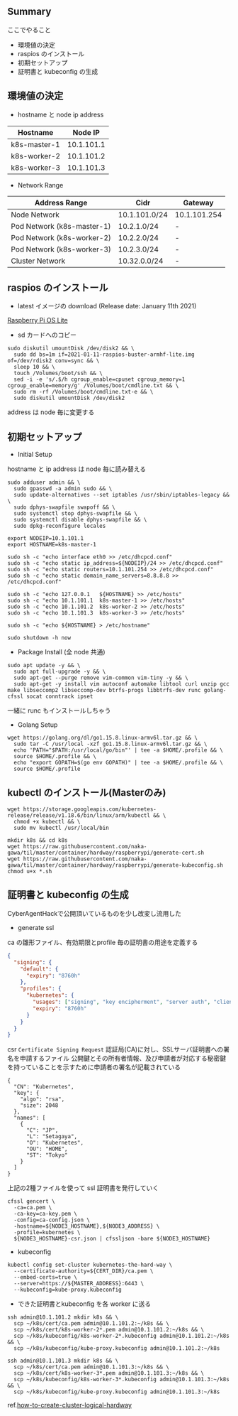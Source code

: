 ## Summary

ここでやること

- 環境値の決定
- raspios のインストール
- 初期セットアップ
- 証明書と kubeconfig の生成

## 環境値の決定
- hostname と node ip address

| Hostname | Node IP |
| ---- | ---- |
|  k8s-master-1  |  10.1.101.1  |
|  k8s-worker-2  |  10.1.101.2  |
|  k8s-worker-3  |  10.1.101.3  |

- Network Range

| Address Range | Cidr | Gateway |
| ---- | ---- | ---- |
| Node Network | 10.1.101.0/24 | 10.1.101.254 |
| Pod Network (k8s-master-1) | 10.2.1.0/24 | - |
| Pod Network (k8s-worker-2) | 10.2.2.0/24 | - |
| Pod Network (k8s-worker-3) | 10.2.3.0/24 | - |
| Cluster Network | 10.32.0.0/24 | - |

## raspios のインストール
- latest イメージの download (Release date: January 11th 2021)

[Raspberry Pi OS Lite](https://downloads.raspberrypi.org/raspios_lite_armhf/images/raspios_lite_armhf-2021-01-12/2021-01-11-raspios-buster-armhf-lite.zip)

- sd カードへのコピー

```
sudo diskutil umountDisk /dev/disk2 && \
  sudo dd bs=1m if=2021-01-11-raspios-buster-armhf-lite.img of=/dev/rdisk2 conv=sync && \
  sleep 10 && \
  touch /Volumes/boot/ssh && \
  sed -i -e 's/.$/h cgroup_enable=cpuset cgroup_memory=1 cgroup_enable=memory/g' /Volumes/boot/cmdline.txt && \
  sudo rm -rf /Volumes/boot/cmdline.txt-e && \
  sudo diskutil umountDisk /dev/disk2
```

address は node 毎に変更する

## 初期セットアップ

- Initial Setup

hostname と ip address は node 毎に読み替える

```
sudo adduser admin && \
  sudo gpasswd -a admin sudo && \
  sudo update-alternatives --set iptables /usr/sbin/iptables-legacy && \
  sudo dphys-swapfile swapoff && \
  sudo systemctl stop dphys-swapfile && \
  sudo systemctl disable dphys-swapfile && \
  sudo dpkg-reconfigure locales

export NODEIP=10.1.101.1
export HOSTNAME=k8s-master-1

sudo sh -c "echo interface eth0 >> /etc/dhcpcd.conf"
sudo sh -c "echo static ip_address=${NODEIP}/24 >> /etc/dhcpcd.conf"
sudo sh -c "echo static routers=10.1.101.254 >> /etc/dhcpcd.conf"
sudo sh -c "echo static domain_name_servers=8.8.8.8 >> /etc/dhcpcd.conf"

sudo sh -c "echo 127.0.0.1   ${HOSTNAME} >> /etc/hosts"
sudo sh -c "echo 10.1.101.1  k8s-master-1 >> /etc/hosts"
sudo sh -c "echo 10.1.101.2  k8s-worker-2 >> /etc/hosts"
sudo sh -c "echo 10.1.101.3  k8s-worker-3 >> /etc/hosts"

sudo sh -c "echo ${HOSTNAME} > /etc/hostname"

sudo shutdown -h now
```

- Package Install (全 node 共通)

```
sudo apt update -y && \
  sudo apt full-upgrade -y && \
  sudo apt-get --purge remove vim-common vim-tiny -y && \
  sudo apt-get -y install vim autoconf automake libtool curl unzip gcc make libseccomp2 libseccomp-dev btrfs-progs libbtrfs-dev runc golang-cfssl socat conntrack ipset
```

一緒に runc もインストールしちゃう

- Golang Setup

```
wget https://golang.org/dl/go1.15.8.linux-armv6l.tar.gz && \
  sudo tar -C /usr/local -xzf go1.15.8.linux-armv6l.tar.gz && \
  echo 'PATH="$PATH:/usr/local/go/bin"' | tee -a $HOME/.profile && \
  source $HOME/.profile && \
  echo "export GOPATH=$(go env GOPATH)" | tee -a $HOME/.profile && \
  source $HOME/.profile
```

## kubectl のインストール(Masterのみ)

```
wget https://storage.googleapis.com/kubernetes-release/release/v1.18.6/bin/linux/arm/kubectl && \
  chmod +x kubectl && \
  sudo mv kubectl /usr/local/bin

mkdir k8s && cd k8s
wget https://raw.githubusercontent.com/naka-gawa/til/master/container/hardway/raspberrypi/generate-cert.sh
wget https://raw.githubusercontent.com/naka-gawa/til/master/container/hardway/raspberrypi/generate-kubeconfig.sh
chmod u+x *.sh
```

## 証明書と kubeconfig の生成
CyberAgentHackで公開頂いているものを少し改変し流用した

- generate ssl

ca の雛形ファイル、有効期限とprofile 毎の証明書の用途を定義する
```ca-config.json
{
  "signing": {
    "default": {
      "expiry": "8760h"
    },
    "profiles": {
      "kubernetes": {
        "usages": ["signing", "key encipherment", "server auth", "client auth"],
        "expiry": "8760h"
      }
    }
  }
}
```

csr `Certificate Signing Request` 認証局(CA)に対し、SSLサーバ証明書への署名を申請するファイル
公開鍵とその所有者情報、及び申請者が対応する秘密鍵を持っていることを示すために申請者の署名が記載されている
```
{
  "CN": "Kubernetes",
  "key": {
    "algo": "rsa",
    "size": 2048
  },
  "names": [
    {
      "C": "JP",
      "L": "Setagaya",
      "O": "Kubernetes",
      "OU": "HOME",
      "ST": "Tokyo"
    }
  ]
}
```

上記の2種ファイルを使って ssl 証明書を発行していく
```
cfssl gencert \
  -ca=ca.pem \
  -ca-key=ca-key.pem \
  -config=ca-config.json \
  -hostname=${NODE3_HOSTNAME},${NODE3_ADDRESS} \
  -profile=kubernetes \
  ${NODE3_HOSTNAME}-csr.json | cfssljson -bare ${NODE3_HOSTNAME}
```

- kubeconfig
```
kubectl config set-cluster kubernetes-the-hard-way \
  --certificate-authority=${CERT_DIR}/ca.pem \
  --embed-certs=true \
  --server=https://${MASTER_ADDRESS}:6443 \
  --kubeconfig=kube-proxy.kubeconfig
```

- できた証明書とkubeconfig を各 worker に送る

```
ssh admin@10.1.101.2 mkdir k8s && \
  scp ~/k8s/cert/ca.pem admin@10.1.101.2:~/k8s && \
  scp ~/k8s/cert/k8s-worker-2*.pem admin@10.1.101.2:~/k8s && \
  scp ~/k8s/kubeconfig/k8s-worker-2*.kubeconfig admin@10.1.101.2:~/k8s && \
  scp ~/k8s/kubeconfig/kube-proxy.kubeconfig admin@10.1.101.2:~/k8s
```

```
ssh admin@10.1.101.3 mkdir k8s && \
  scp ~/k8s/cert/ca.pem admin@10.1.101.3:~/k8s && \
  scp ~/k8s/cert/k8s-worker-3*.pem admin@10.1.101.3:~/k8s && \
  scp ~/k8s/kubeconfig/k8s-worker-3*.kubeconfig admin@10.1.101.3:~/k8s && \
  scp ~/k8s/kubeconfig/kube-proxy.kubeconfig admin@10.1.101.3:~/k8s
```

ref.[how-to-create-cluster-logical-hardway](https://github.com/CyberAgentHack/home-kubernetes-2020/tree/master/how-to-create-cluster-logical-hardway)
